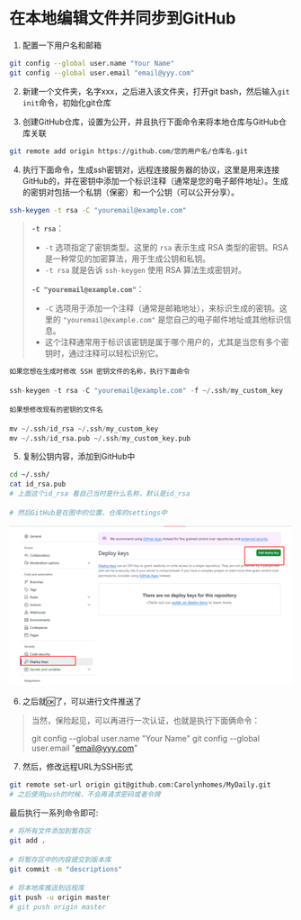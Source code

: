 # 在本地编辑文件并同步到GitHub

1. 配置一下用户名和邮箱

```bash
git config --global user.name "Your Name"
git config --global user.email "email@yyy.com"
```



2. 新建一个文件夹，名字xxx，之后进入该文件夹，打开git bash，然后输入`git init`命令，初始化git仓库



3. 创建GitHub仓库，设置为公开，并且执行下面命令来将本地仓库与GitHub仓库关联

```bash
git remote add origin https://github.com/您的用户名/仓库名.git
```



4. 执行下面命令，生成ssh密钥对，远程连接服务器的协议，这里是用来连接GitHub的，并在密钥中添加一个标识注释（通常是您的电子邮件地址）。生成的密钥对包括一个私钥（保密）和一个公钥（可以公开分享）。

```bash
ssh-keygen -t rsa -C "youremail@example.com"
```

> **`-t rsa`**：
>
> - `-t` 选项指定了密钥类型。这里的 `rsa` 表示生成 RSA 类型的密钥。RSA 是一种常见的加密算法，用于生成公钥和私钥。
> - `-t rsa` 就是告诉 `ssh-keygen` 使用 RSA 算法生成密钥对。
>
> 
>
> **`-C "youremail@example.com"`**：
>
> - `-C` 选项用于添加一个注释（通常是邮箱地址），来标识生成的密钥。这里的 `"youremail@example.com"` 是您自己的电子邮件地址或其他标识信息。
> - 这个注释通常用于标识该密钥是属于哪个用户的，尤其是当您有多个密钥时，通过注释可以轻松识别它。

```python
如果您想在生成时修改 SSH 密钥文件的名称，执行下面命令

ssh-keygen -t rsa -C "youremail@example.com" -f ~/.ssh/my_custom_key

如果想修改现有的密钥的文件名

mv ~/.ssh/id_rsa ~/.ssh/my_custom_key
mv ~/.ssh/id_rsa.pub ~/.ssh/my_custom_key.pub
```



5.  复制公钥内容，添加到GitHub中

```bash
cd ~/.ssh/
cat id_rsa.pub
# 上面这个id_rsa 看自己当时是什么名称，默认是id_rsa

# 然后GitHub是在图中的位置，仓库的settings中
```

![image-20250302185745908](git基本操作.assets/image-20250302185745908.png)



6. 之后就🆗了，可以进行文件推送了

> 当然，保险起见，可以再进行一次认证，也就是执行下面俩命令：
>
> git config --global user.name "Your Name"
> git config --global user.email "email@yyy.com"



7. 然后，修改远程URL为SSH形式

```bash
git remote set-url origin git@github.com:Carolynhomes/MyDaily.git
# 之后使用push的时候，不会再请求密码或者令牌
```



最后执行一系列命令即可:

```bash
# 将所有文件添加到暂存区
git add .

# 将暂存区中的内容提交到版本库
git commit -m "descriptions"

# 将本地库推送到远程库
git push -u origin master
# git push origin master
```

